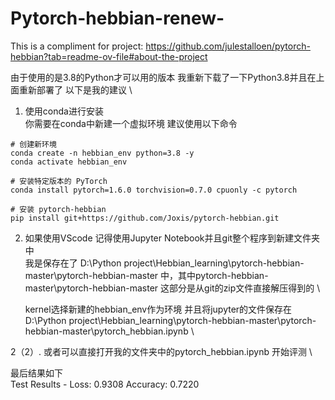 # Pytorch-hebbian-renew-
This is a compliment for project: https://github.com/julestalloen/pytorch-hebbian?tab=readme-ov-file#about-the-project

由于使用的是3.8的Python才可以用的版本 我重新下载了一下Python3.8并且在上面重新部署了 以下是我的建议 \ 

1. 使用conda进行安装 \
   你需要在conda中新建一个虚拟环境 建议使用以下命令
```
# 创建新环境
conda create -n hebbian_env python=3.8 -y
conda activate hebbian_env

# 安装特定版本的 PyTorch
conda install pytorch=1.6.0 torchvision=0.7.0 cpuonly -c pytorch

# 安装 pytorch-hebbian
pip install git+https://github.com/Joxis/pytorch-hebbian.git
```

2. 如果使用VScode 记得使用Jupyter Notebook并且git整个程序到新建文件夹中 \
   我是保存在了 D:\Python project\Hebbian_learning\pytorch-hebbian-master\pytorch-hebbian-master 中，其中pytorch-hebbian-master\pytorch-hebbian-master 这部分是从git的zip文件直接解压得到的 \

   kernel选择新建的hebbian_env作为环境 并且将jupyter的文件保存在 D:\Python project\Hebbian_learning\pytorch-hebbian-master\pytorch-hebbian-master\pytorch_hebbian.ipynb \
  
2（2）. 或者可以直接打开我的文件夹中的pytorch_hebbian.ipynb 开始评测 \

最后结果如下 \
Test Results - Loss: 0.9308 Accuracy: 0.7220
